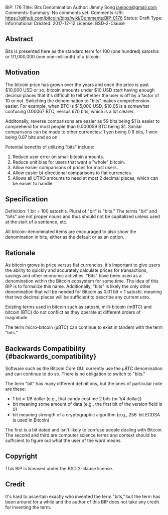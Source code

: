 BIP: 176
Title: Bits Denomination
Author: Jimmy Song <jaejoon@gmail.com>
Comments-Summary: No comments yet.
Comments-URI: https://github.com/bitcoin/bips/wiki/Comments:BIP-0176
Status: Draft
Type: Informational
Created: 2017-12-12
License: BSD-2-Clause

## Abstract

Bits is presented here as the standard term for 100 (one hundred)
satoshis or 1/1,000,000 (one one-millionth) of a bitcoin.

## Motivation

The bitcoin price has grown over the years and once the price is past
\$10,000 USD or so, bitcoin amounts under \$10 USD start having enough
decimal places that it\'s difficult to tell whether the user is off by a
factor of 10 or not. Switching the denomination to \"bits\" makes
comprehension easier. For example, when BTC is \$15,000 USD, \$10.05 is
a somewhat confusing 0.00067 BTC, versus 670 bits, which is a lot
clearer.

Additonally, reverse comparisons are easier as 59 bits being \$1 is
easier to comprehend for most people than 0.000059 BTC being \$1.
Similar comparisons can be made to other currencies: 1 yen being 0.8
bits, 1 won being 0.07 bits and so on.

Potential benefits of utilizing \"bits\" include:

1.  Reduce user error on small bitcoin amounts.
2.  Reduce unit bias for users that want a \"whole\" bitcoin.
3.  Allow easier comparisons of prices for most users.
4.  Allow easier bi-directional comparisons to fiat currencies.
5.  Allows all UTXO amounts to need at most 2 decimal places, which can
be easier to handle.

## Specification

Definition: 1 bit = 100 satoshis. Plural of \"bit\" is \"bits.\" The
terms \"bit\" and \"bits\" are not proper nouns and thus should not be
capitalized unless used at the start of a sentence, etc.

All bitcoin-denominated items are encouraged to also show the
denomination in bits, either as the default or as an option.

## Rationale

As bitcoin grows in price versus fiat currencies, it\'s important to
give users the ability to quickly and accurately calculate prices for
transactions, savings and other economic activities. \"Bits\" have been
used as a denomination within the Bitcoin ecosystem for some time. The
idea of this BIP is to formalize this name. Additionally, \"bits\" is
likely the only other denomination that will be needed for Bitcoin as
0.01 bit = 1 satoshi, meaning that two decimal places will be sufficient
to describe any current utxo.

Existing terms used in bitcoin such as satoshi, milli-bitcoin (mBTC) and
bitcoin (BTC) do not conflict as they operate at different orders of
magnitude.

The term micro-bitcoin (µBTC) can continue to exist in tandem with the
term \"bits.\"

## Backwards Compatibility {#backwards_compatibility}

Software such as the Bitcoin Core GUI currently use the µBTC
denomination and can continue to do so. There is no obligation to switch
to \"bits.\"

The term \"bit\" has many different definitions, but the ones of
particular note are these:

-   1 bit = 1/8 dollar (e.g., that candy cost me 2 bits {or 1/4 dollar})
-   bit meaning some amount of data (e.g., the first bit of the version
field is 0)
-   bit meaning strength of a cryptographic algorithm (e.g., 256-bit
ECDSA is used in Bitcoin)

The first is a bit dated and isn\'t likely to confuse people dealing
with Bitcoin. The second and third are computer science terms and
context should be sufficient to figure out what the user of the word
means.

## Copyright

This BIP is licensed under the BSD 2-clause license.

## Credit

It\'s hard to ascertain exactly who invented the term \"bits,\" but the
term has been around for a while and the author of this BIP does not
take any credit for inventing the term.
